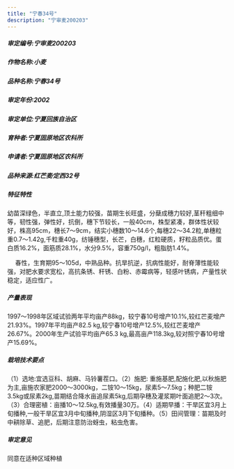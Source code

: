```yaml
---
title: "宁春34号"
description: "宁审麦200203"
---
```

##### 审定编号:宁审麦200203

##### 作物名称:小麦

##### 品种名称:宁春34号

##### 审定年份:2002

##### 审定单位:宁夏回族自治区

##### 育种者:宁夏固原地区农科所

##### 申请者:宁夏固原地区农科所

##### 品种来源:红芒麦∕定西32号

##### 特征特性
幼苗深绿色，半直立,顶土能力较强，苗期生长旺盛，分蘖成穗力较好,茎秆粗细中等，韧性强，弹性好，抗倒，穗下节较长，一般40cm，株型紧凑，群体性状较好，株高95cm，穗长7～9cm，结实小穗数10～14.6个,每穗22～34.2粒,单穗粒重0.7～1.42g,千粒重40g，纺锤穗型，长芒，白穗，红粒硬质，籽粒品质优。蛋白质16.2%，面筋质28.1%，水分9.5%，容重750g/l，粗脂肪1.4%。
　 春性，生育期95～105d，中熟品种。抗旱抗逆，抗病性能好，耐脊薄性能较强，对肥水要求宽松，高抗条锈、秆锈、白粉、赤霉病等，轻感叶锈病，产量性状稳定，适应性广。


##### 产量表现
1997～1998年区域试验两年平均亩产88kg，较宁春10号增产10.1%,较红芒麦增产21.93%。1997年平均亩产82.5 kg,较宁春10号增产12.5%,较红芒麦增产26.67%。2000年生产试验平均亩产65.3 kg,最高亩产118.3kg,较对照宁春10号增产15.69%。

##### 栽培技术要点
（1）选地:宜选豆科、胡麻、马铃薯茬口。（2）施肥: 重施基肥,配施化肥,以秋施肥为主,亩施农家肥2000～3000kg，二铵10～15kg，尿素5～7.5kg；种肥二铵3.5kg或尿素2kg,苗期结合降水亩追尿素5kg,后期孕穗及灌浆期叶面追肥2～3次。（3）合理密植：亩播10～12.5kg,有效播量30万。（4）适期早播：干旱区宜3月上旬播种,一般干旱区宜3月中旬播种,阴湿区3月下旬播种。（5）田间管理：苗期及时中耕除草、追肥，后期注意防治蚜虫，粘虫危害。

##### 审定意见
同意在适种区域种植
